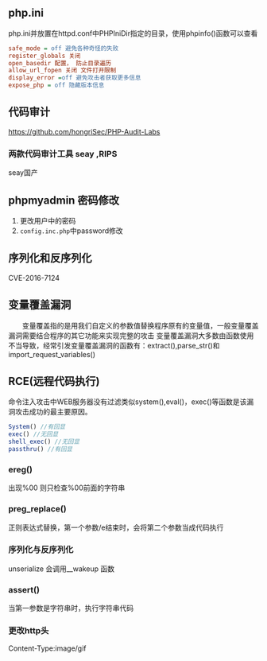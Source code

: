 ## php.ini
php.ini并放置在httpd.conf中PHPIniDir指定的目录，使用phpinfo()函数可以查看
```ini
safe_mode = off 避免各种奇怪的失败
register_globals 关闭
open_basedir 配置， 防止目录遍历
allow_url_fopen 关闭 文件打开限制
display_error =off 避免攻击者获取更多信息
expose_php = off 隐藏版本信息
```
## 代码审计
https://github.com/hongriSec/PHP-Audit-Labs
### 两款代码审计工具 seay ,RIPS
seay国产

## phpmyadmin 密码修改
1. 更改用户中的密码
2. `config.inc.php`中password修改

## 序列化和反序列化
CVE-2016-7124
## 变量覆盖漏洞
　　变量覆盖指的是用我们自定义的参数值替换程序原有的变量值，一般变量覆盖漏洞需要结合程序的其它功能来实现完整的攻击 变量覆盖漏洞大多数由函数使用不当导致，经常引发变量覆盖漏洞的函数有：extract(),parse_str()和import_request_variables()

## RCE(远程代码执行)
命令注入攻击中WEB服务器没有过滤类似system(),eval()，exec()等函数是该漏洞攻击成功的最主要原因。
```php
System() //有回显
exec() //无回显
shell_exec() //无回显
passthru() //有回显
```

### ereg()
出现%00 则只检查%00前面的字符串
### preg_replace()
正则表达式替换，第一个参数/e结束时，会将第二个参数当成代码执行

### 序列化与反序列化
unserialize 会调用__wakeup 函数

### assert()

当第一参数是字符串时，执行字符串代码

### 更改http头 
Content-Type:image/gif



